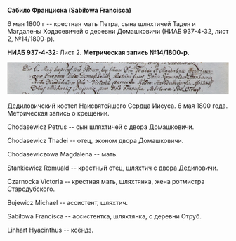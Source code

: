 **Сабило Франциска (Sabiłowa Francisca)**

6 мая 1800 г -- крестная мать Петра, сына шляхтичей Тадея и Магдалены
Ходасевичей с деревни Домашковичи (НИАБ 937-4-32, лист 2, №14/1800-р).

**НИАБ 937-4-32:** Лист 2. **Метрическая запись №14/1800-р.**

![](./media/91a3416dfd39a4f364623e7558830f08af5dc81f.png)

Дедиловичский костел Наисвятейшего Сердца Иисуса. 6 мая 1800 года.
Метрическая запись о крещении.

Chodasewicz Petrus -- сын шляхтичей с двора Домашковичи.

Chodasewicz Thadei -- отец, эконом двора Домашковичи.

Chodasewiczowa Magdalena -- мать.

Stankiewicz Romuald -- крестный отец, шляхтич с двора Дедиловичи.

Czarnocka Victoria -- крестная мать, шляхтянка, жена ротмистра
Стародубского.

Bujewicz Michael -- ассистент, шляхтич.

Sabiłowa Francisca -- ассистентка, шляхтянка, с деревни Отруб.

Linhart Hyacinthus -- ксёндз.
